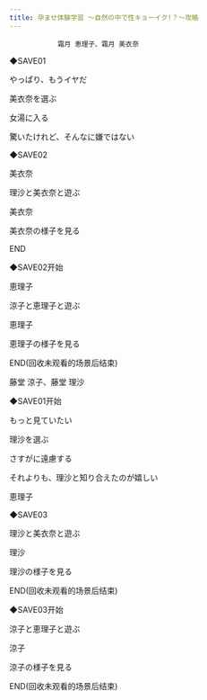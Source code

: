 ```yaml
---
title: 孕ませ体験学習 ～自然の中で性キョーイク!？～攻略
---
```


                霜月 恵理子、霜月 美衣奈



◆SAVE01

やっぱり、もうイヤだ

美衣奈を選ぶ

女湯に入る

驚いたけれど、そんなに嫌ではない

◆SAVE02

美衣奈

理沙と美衣奈と遊ぶ

美衣奈

美衣奈の様子を見る



END



◆SAVE02开始

恵理子

涼子と恵理子と遊ぶ

恵理子

恵理子の様子を見る



END(回收未观看的场景后结束)



藤堂 涼子、藤堂 理沙



◆SAVE01开始

もっと見ていたい

理沙を選ぶ

さすがに遠慮する

それよりも、理沙と知り合えたのが嬉しい

恵理子

◆SAVE03

理沙と美衣奈と遊ぶ

理沙

理沙の様子を見る



END(回收未观看的场景后结束)



◆SAVE03开始

涼子と恵理子と遊ぶ

涼子

涼子の様子を見る



END(回收未观看的场景后结束)


              
